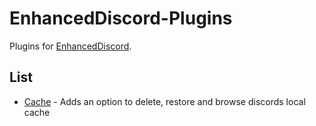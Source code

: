 # EnhancedDiscord-Plugins
Plugins for [EnhancedDiscord](https://github.com/joe27g/EnhancedDiscord).

## List
* [Cache](cache.md) - Adds an option to delete, restore and browse discords local cache
